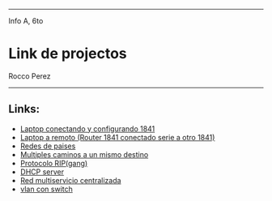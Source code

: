 
---

Info A, 6to

# Link de projectos

Rocco Perez

---

## Links:

- [Laptop conectando y configurando 1841]( /assets/cisco/laptopConfigurando1841.pkt)
- [Laptop a remoto (Router 1841 conectado serie a otro 1841)]( /assets/cisco/localARemoto.pkt)
- [Redes de paises]( /assets/cisco/redesPaises.pkt)
- [Multiples caminos a un mismo destino]( /assets/cisco/multiplesCaminos.pkt)
- [Protocolo RIP(gang)]( /assets/cisco/protocoloRIP.pkt)
- [DHCP server]( /assets/cisco/DHCPserver.pkt)
- [Red multiservicio centralizada]( /assets/cisco/RedMultiservicioCentralizada.pkt)
- [vlan con switch]( /assets/cisco/vlan.pkt)

